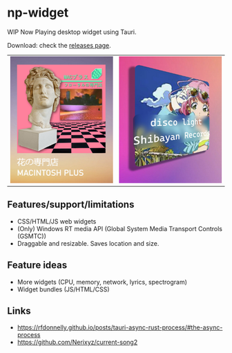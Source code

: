 # np-widget

WIP Now Playing desktop widget using Tauri.

Download: check the [releases page](https://github.com/gyng/np-widget/releases).

|                                                       |                                                       |
| ----------------------------------------------------- | ----------------------------------------------------- |
| ![np/docs/screenshot-a.jpg](np/docs/screenshot-a.jpg) | ![np/docs/screenshot-a.jpg](np/docs/screenshot-b.jpg) |

## Features/support/limitations

- CSS/HTML/JS web widgets
- (Only) Windows RT media API (Global System Media Transport Controls (GSMTC))
- Draggable and resizable. Saves location and size.

## Feature ideas

- More widgets (CPU, memory, network, lyrics, spectrogram)
- Widget bundles (JS/HTML/CSS)

## Links

- https://rfdonnelly.github.io/posts/tauri-async-rust-process/#the-async-process
- https://github.com/Nerixyz/current-song2
